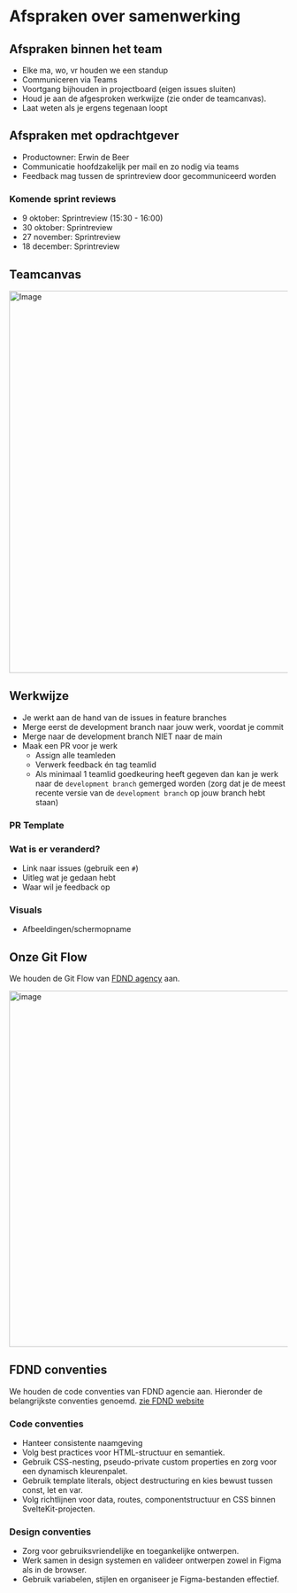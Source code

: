 # Afspraken over samenwerking
## Afspraken binnen het team
- Elke ma, wo, vr houden we een standup
- Communiceren via Teams
- Voortgang bijhouden in projectboard (eigen issues sluiten)
- Houd je aan de afgesproken werkwijze (zie onder de teamcanvas).
- Laat weten als je ergens tegenaan loopt

## Afspraken met opdrachtgever
- Productowner: Erwin de Beer
- Communicatie hoofdzakelijk per mail en zo nodig via teams
- Feedback mag tussen de sprintreview door gecommuniceerd worden

### Komende sprint reviews
- 9 oktober: Sprintreview (15:30 - 16:00)
-	30 oktober: Sprintreview   
-	27 november: Sprintreview   
-	18 december: Sprintreview  

## Teamcanvas
<img width="982" height="690" alt="Image" src="https://github.com/user-attachments/assets/b6a47b12-243f-43c9-a4ae-047b1689f128" />

## Werkwijze
- Je werkt aan de hand van de issues in feature branches
- Merge eerst de development branch naar jouw werk, voordat je commit
- Merge naar de development branch NIET naar de main
- Maak een PR voor je werk
  - Assign alle teamleden
  - Verwerk feedback én tag teamlid
  - Als minimaal 1 teamlid goedkeuring heeft gegeven dan kan je werk naar de `development branch` gemerged worden (zorg dat je de meest recente versie van de `development branch` op jouw branch hebt staan)

### PR Template
### Wat is er veranderd? 
- Link naar issues (gebruik een `#`)
- Uitleg wat je gedaan hebt 
- Waar wil je feedback op

### Visuals 
- Afbeeldingen/schermopname

## Onze Git Flow 
We houden de Git Flow van [FDND agency](https://docs.fdnd.nl/conventies.html#branching-strategy) aan.

<img width="536" height="643" alt="image" src="https://github.com/user-attachments/assets/522ae521-4c91-4c00-93aa-bf11d44c5ff6" />

## FDND conventies
We houden de code conventies van FDND agencie aan. Hieronder de belangrijkste conventies genoemd.
[zie FDND website](https://docs.fdnd.nl/conventies.html)

### Code conventies
- Hanteer consistente naamgeving
- Volg best practices voor HTML-structuur en semantiek.
- Gebruik CSS-nesting, pseudo-private custom properties en zorg voor een dynamisch kleurenpalet.
- Gebruik template literals, object destructuring en kies bewust tussen const, let en var.
- Volg richtlijnen voor data, routes, componentstructuur en CSS binnen SvelteKit-projecten.

### Design conventies
- Zorg voor gebruiksvriendelijke en toegankelijke ontwerpen.
- Werk samen in design systemen en valideer ontwerpen zowel in Figma als in de browser.
- Gebruik variabelen, stijlen en organiseer je Figma-bestanden effectief.
